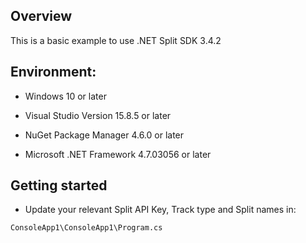 
## Overview
This is a basic example to use .NET Split SDK 3.4.2 

## Environment:

- Windows 10  or later

- Visual Studio Version 15.8.5 or later

- NuGet Package Manager 4.6.0 or later

- Microsoft .NET Framework 4.7.03056 or later

## Getting started

- Update your relevant Split API Key, Track type and Split names in:
         
```
ConsoleApp1\ConsoleApp1\Program.cs 
```

